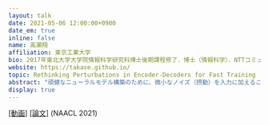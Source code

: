```yaml
---
layout: talk
date: 2021-05-06 12:00:00+0900
date_em: true
inline: false
name: 高瀬翔
affiliation: 東京工業大学
bio: 2017年東北大学大学院情報科学研究科博士後期課程修了．博士（情報科学）．NTTコミュニケーション科学基礎研究所でのリサーチアソシエイト，東京工業大学での研究員を経て，2020年4月より東京工業大学助教．自然言語処理の研究に従事．言語処理学会，ACL各会員．
website: https://takase.github.io/
topic: Rethinking Perturbations in Encoder-Decoders for Fast Training
abstract: "頑健なニューラルモデル構築のために、微小なノイズ（摂動）を入力に加えることが、ままある。翻訳のような系列変換タスクにおいても、スケジュールドサンプリングや敵対的摂動などの手法が頑健なモデル構築のために提案されている。これらの手法は性能を向上させる一方、多くの計算コストを必要とする。例えば、敵対的摂動は摂動の計算にモデルの勾配を必要とするため、学習に2倍以上の時間を要する。本研究では、既存の摂動手法が計算時間に対し、適切に性能向上しているかについて、実験を通して検証を行う。翻訳、要約、文法誤り訂正タスクでの実験を通じ、簡易な手法の方が学習時の時間効率が良いことを示す。"
display: true
---
```


[[動画]](https://youtu.be/jleVcNSKylw) [[論文]](https://arxiv.org/abs/2104.01853) (NAACL 2021)

